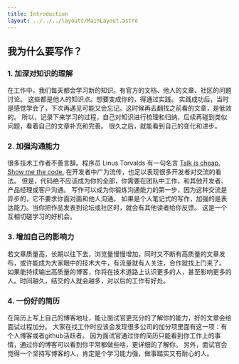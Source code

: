 ```yaml
---
title: Introduction
layout: ../../../layouts/MainLayout.astro
---
```


## 我为什么要写作？

### 1. 加深对知识的理解

在工作中，我们每天都会学习新的知识。有官方的文档、他人的文章、社区的问题讨论。
这些都是他人的知识点。想要变成你的，得通过实践。
实践成功后，当时是感觉学会了，下次再遇见可能又会忘记。这时候再去翻找之前看的文章，是低效的。
所以，记录下来学习的过程，自己对知识进行梳理和归纳，后续再碰到类似问题，看着自己的文章补充和完善。
很久之后，就能看到自己的变化和进步。

### 2. 加强沟通能力

很多技术工作者不善言辞。程序员 Linus Torvalds 有一句名言 [Talk is cheap. Show me the code.](https://lkml.org/lkml/2000/8/25/132)
在开发者中广为流传，也足以表现很多开发者对交流的看法。
但是，代码绝不应该成为你的全部，你需要在团队中工作，和其他开发者、产品经理或客户沟通。
写作可以成为你锻炼沟通能力的第一步，因为这种交流是异步的，它不要求你面对面和他人沟通。
如果是个人笔记式的写作，加强的是表达能力。当你把作品发表到论坛或社区时，就会有其他读者给你反馈。
这是一个互相切磋学习的好机会。

### 3. 增加自己的影响力

若文章质量高，长期以往下去，浏览量慢慢增加，同时又不断有高质量的文章发布，或许能成为大家眼中的技术大牛，有流量就有人关注，合作就找上门来了。
如果能持续输出高质量的博客，你将在技术道路上认识更多的人，甚至影响更多的人。时间越久，结交的人就会越多，对以后的工作有好处。

### 4. 一份好的简历

在简历上写上自己的博客地址，能让面试官更充分的了解你的能力，好的文章会给面试过程加分。
大家在找工作时应该会发现很多公司的加分项里面有这一项：有个人博客或者github活跃者。
因为面试官通过你的简历只能看到你工作上的事情，通过你的博客可以看到你平常都做些啥，更详细的了解你。
另外，面试官会觉得一个坚持写博客的人，肯定是个学习能力强，做事踏实又有耐心的人。
